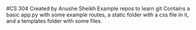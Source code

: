 #CS 304
Created by Anushe Sheikh 
Example repos to learn git 
Contains a basic app.py with some example routes, a static folder with a css file in it, and a templates folder with some files.



